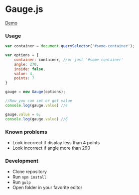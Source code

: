 # Gauge.js

[Demo](http://akurganow.github.io/Gauge.js/)

### Usage
```javascript
var container = document.querySelector('#some-container');

var options = {
    container: container, //or just '#some-container'
    angle: 270,
    inside: false,
    value: 4,
    points: 7
}

gauge = new Gauge(options);

//Now you can set or get value
console.log(gauge.value) //4

gauge.value = 6;
console.log(gauge.value) //6
```


### Known problems
- Look incorrect if display less than 4 points
- Look incorrect if angle more than 290

### Development
- Clone repository
- Run `npm install`
- Run `gulp`
- Open folder in your favorite editor